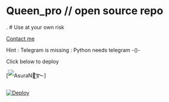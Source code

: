 # Queen_pro // open source repo
  
. # Use at your own risk

 [Contact me](https://t.me/Danger_of_telegram ) 


 Hint : Telegram is missing 
       : Python needs telegram -()- 

 Click below to deploy

 [![ AsuraN᭄͜͡࿐ ]( https://telegra.ph/file/b0db36b7d7e577f9aabef.jpg )] 


 [![Deploy](https://www.herokucdn.com/deploy/button.svg)](https://heroku.com/deploy?template=https://github.com/dangeroftelegram/Queen_pro)
